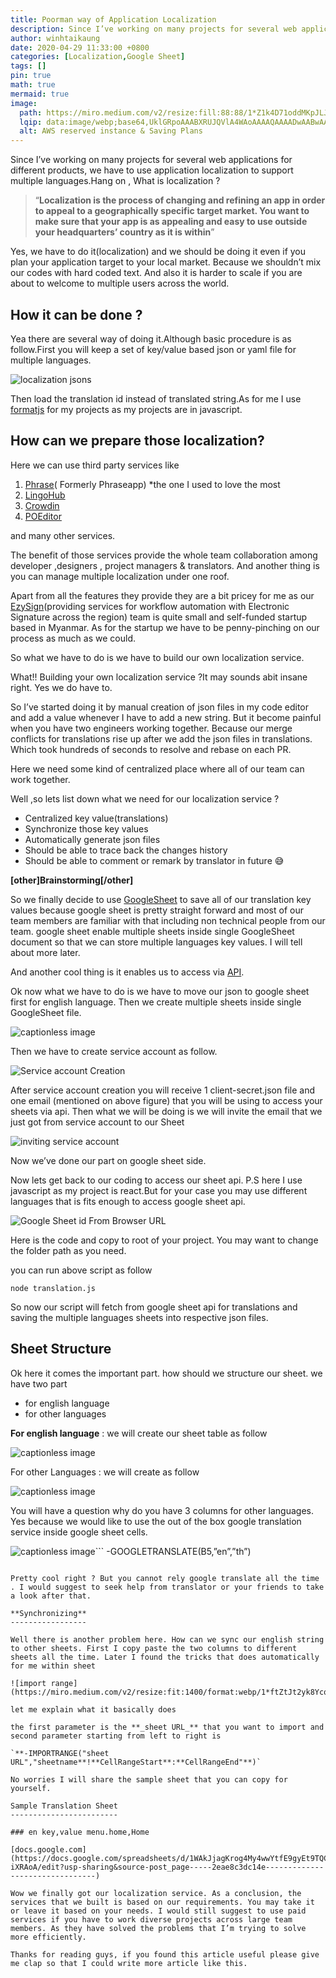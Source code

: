 ```yaml
---
title: Poorman way of Application Localization 
description: Since I’ve working on many projects for several web applications for different products, we have to use application localization to support multiple languages.Hang on , What is localization ?
author: winhtaikaung 
date: 2020-04-29 11:33:00 +0800
categories: [Localization,Google Sheet]
tags: []
pin: true
math: true
mermaid: true
image:
  path: https://miro.medium.com/v2/resize:fill:88:88/1*Z1k4D71oddMKpJLJhiikJg.jpeg
  lqip: data:image/webp;base64,UklGRpoAAABXRUJQVlA4WAoAAAAQAAAADwAABwAAQUxQSDIAAAARL0AmbZurmr57yyIiqE8oiG0bejIYEQTgqiDA9vqnsUSI6H+oAERp2HZ65qP/VIAWAFZQOCBCAAAA8AEAnQEqEAAIAAVAfCWkAALp8sF8rgRgAP7o9FDvMCkMde9PK7euH5M1m6VWoDXf2FkP3BqV0ZYbO6NA/VFIAAAA
  alt: AWS reserved instance & Saving Plans
---
```


Since I’ve working on many projects for several web applications for different products, we have to use application localization to support multiple languages.Hang on , What is localization ?

> “**Localization is the process of changing and refining an app in order to appeal to a geographically specific target market. You want to make sure that your app is as appealing and easy to use outside your headquarters’ country as it is within**”

Yes, we have to do it(localization) and we should be doing it even if you plan your application target to your local market. Because we shouldn’t mix our codes with hard coded text. And also it is harder to scale if you are about to welcome to multiple users across the world.

How it can be done ?
--------------------

Yea there are several way of doing it.Although basic procedure is as follow.First you will keep a set of key/value based json or yaml file for multiple languages.

![localization jsons](https://miro.medium.com/v2/resize:fit:492/format:webp/1*n_w4Nr1LHSDJvSW0EERwgA.png)

Then load the translation id instead of translated string.As for me I use [formatjs](https://github.com/formatjs/formatjs) for my projects as my projects are in javascript.

How can we prepare those localization?
--------------------------------------

Here we can use third party services like

1.  [Phrase](https://phrase.com/)( Formerly Phraseapp) *the one I used to love the most
2.  [LingoHub](https://lingohub.com/)
3.  [Crowdin](https://crowdin.com/)
4.  [POEditor](https://poeditor.com)

and many other services.

The benefit of those services provide the whole team collaboration among developer ,designers , project managers & translators. And another thing is you can manage multiple localization under one roof.

Apart from all the features they provide they are a bit pricey for me as our [EzySign](https://ezysign.cc)(providing services for workflow automation with Electronic Signature across the region) team is quite small and self-funded startup based in Myanmar. As for the startup we have to be penny-pinching on our process as much as we could.

So what we have to do is we have to build our own localization service.

What!! Building your own localization service ?It may sounds abit insane right. Yes we do have to.

So I’ve started doing it by manual creation of json files in my code editor and add a value whenever I have to add a new string. But it become painful when you have two engineers working together. Because our merge conflicts for translations rise up after we add the json files in translations. Which took hundreds of seconds to resolve and rebase on each PR.

Here we need some kind of centralized place where all of our team can work together.

Well ,so lets list down what we need for our localization service ?

*   Centralized key value(translations)
*   Synchronize those key values
*   Automatically generate json files
*   Should be able to trace back the changes history
*   Should be able to comment or remark by translator in future 😅

<b>[other]Brainstorming[/other]</b>

So we finally decide to use [GoogleSheet](https://sheets.google.com) to save all of our translation key values because google sheet is pretty straight forward and most of our team members are familiar with that including non technical people from our team. google sheet enable multiple sheets inside single GoogleSheet document so that we can store multiple languages key values. I will tell about more later.

And another cool thing is it enables us to access via [API](https://developers.google.com/sheets/api).

Ok now what we have to do is we have to move our json to google sheet first for english language. Then we create multiple sheets inside single GoogleSheet file.

![captionless image](https://miro.medium.com/v2/resize:fit:1400/format:webp/1*hAiO3ZGXdo86XK4-EU8AXQ.png)

Then we have to create service account as follow.

![Service account Creation](https://miro.medium.com/v2/resize:fit:1400/format:webp/1*tmo7S_6K2g26dAuLwK9rIw.png)

After service account creation you will receive 1 client-secret.json file and one email (mentioned on above figure) that you will be using to access your sheets via api. Then what we will be doing is we will invite the email that we just got from service account to our Sheet

![inviting service account](https://miro.medium.com/v2/resize:fit:1400/format:webp/1*nSQAt9plWRkffc2CIZqOrg.png)

Now we’ve done our part on google sheet side.

Now lets get back to our coding to access our sheet api. P.S here I use javascript as my project is react.But for your case you may use different languages that is fits enough to access google sheet api.

![Google Sheet id From Browser URL](https://miro.medium.com/v2/resize:fit:726/format:webp/1*0Yqzt7njgHWtoogf68c7uA.png)

Here is the code and copy to root of your project. You may want to change the folder path as you need.

you can run above script as follow

`node translation.js`

So now our script will fetch from google sheet api for translations and saving the multiple languages sheets into respective json files.

Sheet Structure
---------------

Ok here it comes the important part. how should we structure our sheet.
we have two part

*   for english language
*   for other languages

**For english language** : we will create our sheet table as follow

![captionless image](https://miro.medium.com/v2/resize:fit:1400/format:webp/1*2CafUfB3pGn-lDibLL0-Gg.png)

For other Languages : we will create as follow

![captionless image](https://miro.medium.com/v2/resize:fit:1400/format:webp/1*Fx_krTz7oVdMMHvAmxMnOw.png)

You will have a question why do you have 3 columns for other languages.
Yes because we would like to use the out of the box google translation service inside google sheet cells.

![captionless image](https://miro.medium.com/v2/resize:fit:466/format:webp/1*3GkWdJ9pdHFqpIpmKLW-fg.png)```
-GOOGLETRANSLATE(B5,”en”,”th”)
```

Pretty cool right ? But you cannot rely google translate all the time . I would suggest to seek help from translator or your friends to take a look after that.

**Synchronizing**
-----------------

Well there is another problem here. How can we sync our english string to other sheets. First I copy paste the two columns to different sheets all the time. Later I found the tricks that does automatically for me within sheet

![import range](https://miro.medium.com/v2/resize:fit:1400/format:webp/1*ftZtJt2yk8YcqbLd_FHttw.png)

let me explain what it basically does

the first parameter is the **_sheet URL_** that you want to import and second parameter starting from left to right is

`**-IMPORTRANGE("sheet URL","sheetname**!**CellRangeStart**:**CellRangeEnd"**)`

No worries I will share the sample sheet that you can copy for yourself.

Sample Translation Sheet
------------------------

### en key,value menu.home,Home

[docs.google.com](https://docs.google.com/spreadsheets/d/1WAkJjagKrog4My4wwYtfE9gyEt9TQC1xtbVZ-iXRAoA/edit?usp-sharing&source-post_page-----2eae8c3dc14e--------------------------------)

Wow we finally got our localization service. As a conclusion, the services that we built is based on our requirements. You may take it or leave it based on your needs. I would still suggest to use paid services if you have to work diverse projects across large team members. As they have solved the problems that I’m trying to solve more efficiently.

Thanks for reading guys, if you found this article useful please give me clap so that I could write more article like this.
